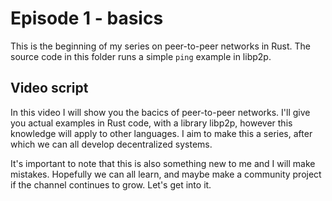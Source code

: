 # Episode 1 - basics
This is the beginning of my series on peer-to-peer networks in Rust. The source code in this folder runs a simple `ping` example in libp2p.

## Video script
In this video I will show you the bacics of peer-to-peer networks. I'll give you actual examples in Rust code, with a library libp2p, however this knowledge will apply to other languages. I aim to make this a series, after which we can all develop decentralized systems.

It's important to note that this is also something new to me and I will make mistakes. Hopefully we can all learn, and maybe make a community project if the channel continues to grow. Let's get into it.

